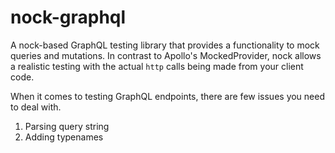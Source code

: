 # nock-graphql

A nock-based GraphQL testing library that provides a functionality to mock queries and mutations.
In contrast to Apollo's MockedProvider, nock allows a realistic testing with the actual `http` calls being made from your client code.

When it comes to testing GraphQL endpoints, there are few issues you need to deal with.

1. Parsing query string
2. Adding typenames
